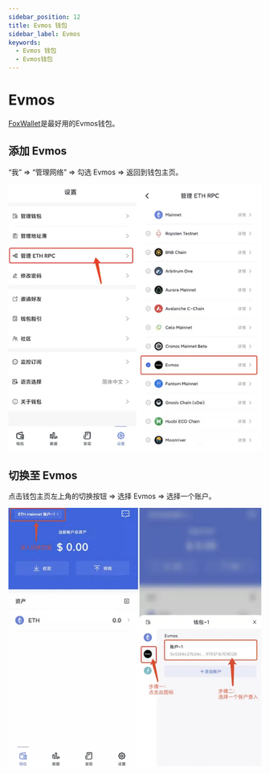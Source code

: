 ```yaml
---
sidebar_position: 12
title: Evmos 钱包
sidebar_label: Evmos
keywords:
  - Evmos 钱包
  - Evmos钱包
---
```


# Evmos

[FoxWallet](https://foxwallet.com)是最好用的Evmos钱包。

## 添加 Evmos

“我” => “管理网络” => 勾选 Evmos => 返回到钱包主页。

![](../img/add-evmos.webp)

## 切换至 Evmos

点击钱包主页左上角的切换按钮 => 选择 Evmos => 选择一个账户。

![](../img/switch-evmos.webp)